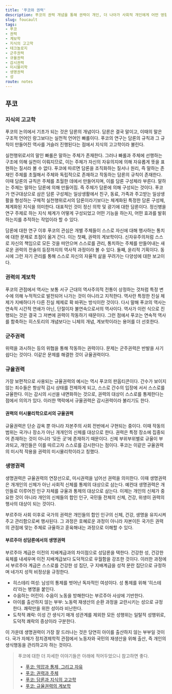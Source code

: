 ```yaml
---
title: '푸코와 권력'
description: 푸코의 권력 개념을 통해 권력이 개인, 더 나아가 사회적 개인에게 어떤 영향을 끼치는지 알아보자.
slug: foucault
tags:
- 푸코
- 권력
- 계보학
- 지식의 고고학
- 테크놀로지
- 군주권력
- 규율권력
- 감시권력
- 미시물리학
- 생명권력
- 성
route: notes
---
```


## 푸코
### 지식의 고고학
푸코의 논의에서 기초가 되는 것은 담론의 개념이다. 담론은 결국 말이고, 이때의 말은 구조적 언어인 랑그보다는 실천적 언어인 빠롤이다. 푸코의 연구는 담론의 규칙과 그 규칙이 만들어진 역사를 거슬러 진행된다는 점에서 지식의 고고학이라 불린다.


실천행위로서의 말인 빠롤은 말하는 주체가 존재한다. 그러나 빠롤과 주체에 선행하는 구조에 의해 실천이 이뤄지므로, 이는 주체가 자신의 자유의지에 의해 자유롭게 뜻을 표현하는 질서라 볼 수 없다. 푸코에 따르면 담론을 조직화하는 질서나 원리, 즉 말하는 존재인 주체를 초월해서 주체와 독립적으로 존재하고 작동하는 담론의 규칙이 존재한다. 이때 담론의 규칙은 주체를 초월한 데에서 만들어지며, 이를 담론 구성체라 부른다. 말하는 주체는 말하는 담론에 의해 만들어짐. 즉 주체가 담론에 의해 구성되는 것이다. 푸코가 연구대상으로 삼은 담론 구성체는 일상생활에서 친구, 동료, 가족과 주고받는 일상생활을 형성하는 구체적 실천행위로서의 담론이라기보다는 체계화된 특정한 담론 구성체, 체계화된 지식을 의미한다. 대표적인 것이 정신 의학 및 광기에 대한 담론이다. 정신병을 연구 주제로 하는 지식 체계가 어떻게 구성되었고 어떤 기능을 하는지, 어떤 효과를 발휘하는지를 추적하는 작업이라 할 수 있다.


담론에 대한 연구 이후 푸코의 관심은 개별 주체들이 스스로 자신에 대해 행사하는 통치에 대한 문제로 초점이 옮겨 간다. 이는 첫째, 권력의 계보학이다. 신자유주의처럼 스스로 자신의 책임으로 모든 것을 떠안으며 스스로를 관리, 통치하는 주체를 만들어내는 새로운 권력의 전술의 등장까지의 역사적 과정이라 볼 수 있다. 둘째, 윤리적 기획이다. 동시에 그런 자기 관리를 통해 스스로 자신의 자율적 삶을 꾸려가는 다양성에 대한 보고이다.
### 권력의 계보학
푸코의 관점에서 역사는 보통 서구 근대의 역사주의적 전통이 상정하는 것처럼 특정 변수에 의해 누적적으로 발전되어 나가는 것이 아니라고 지적한다. 역사란 특정한 진실 체제가 지배하다가 다른 진실 체제로 확 바뀌는 방식이란 것이다. 다시 말해 푸코의 역사는 연속적 시간적 연쇄가 아닌, 단절이자 불연속으로서의 역사이다. 역사가 이런 식으로 진행되는 것은 결국 그 저변에 권력이 작동하기 때문이다. 그런 점에서 푸코는 연속적 역사를 함축하는 히스토리의 개념보다는 니체의 개념, 계보학이라는 용어를 더 선호한다.
### 군주권력
위력을 과시하는 등의 위협을 통해 작동하는 권력이다. 문제는 군주권력은 반발을 사기 쉽다는 것이다. 이같은 문제를 해결한 것이 규율권력이다.
### 규율권력
가장 보편적으로 사용되는 규율권력의 예시는 역시 푸코의 판옵티콘이다. 간수가 보이지 않는 죄수들은 항상적 감시 상태를 전제하게 되고, 스스로 간수의 입장에 서서 스스로를 규율한다. 이는 감시의 시선을 내면화하는 것으로, 권력의 대상이 스스로를 통제한다는 점에서 의의가 있다. 이러한 맥락에서 규율권력은 감시권력이라 불리기도 한다.
#### 권력의 미시물리학으로서의 규율권력
규율권력은 단순 감옥 뿐 아니라 자본주의 사회 전반에서 구현되는 중이다. 이때 작동의 범위는 국가나 장소가 아닌 개개인의 신체를 대상으로 한다. 권력은 특정 장소에 집중되어 존재하는 것이 아니라 ‘모든 곳’에 존재하기 때문이다. 신체 부위부위별로 규율이 부과되고, 개인들은 이를 따르고자 스스로를 감시한다는 점이다. 푸코는 이같은 규율권력의 미시적 작용을 권력의 미시물리학이라고 칭했다.
### 생명권력
생명권력은 규율권력의 연장선으로, 미시권력을 넘어선 권력을 의미한다. 이때 생명권력은 개개인의 신체가 아닌 사회적 신체를 통제의 대상으로 삼는다. 예컨대 생명권력은 개인들로 이루어진 인구 자체를 규율과 통제의 대상으로 삼는다. 이제는 개인의 신체가 중요한 것이 아니라 개인의 신체들의 합인 인구, 국민들 전체의 신체, 건강, 위생이 권력의 행사의 대상이 되는 것이다.


부르주아 사회 이후로 국가의 권력은 개인들의 합인 인구의 신체, 건강, 생명을 유지시켜주고 관리함으로써 행사된다. 그 과정은 호혜로운 과정이 아니라 자본이든 국가든 권력의 관점에 맞는 주체로 규율하고 훈육해내는 과정으로 이해할 수 있다.
#### 부르주아 성담론에서의 생명권력
부르주아 계급은 이전의 지배계급과의 차이점으로 성담론을 택한다. 건강한 성, 건강한 육체를 내세우며 이전 지배계급보다 도덕적으로 우월함을 강조한 것이다. 이러한 과정에서 부르주아 계급은 스스로를 건강한 성 집단, 구 지배계급을 성적 문란 집단으로 규정하며 네가지 성적 비정상을 규정한다.


- 히스테리 여성: 남성의 통제를 벗어난 독자적인 여성이다. 성 통제를 위해 ‘히스테리’라는 병명을 붙인다.
- 수음하는 어린이: 수음이 노동을 방해한다는 부르주아 사상에 기반한다.
- 아이를 출산하지 않는 부부: 노동력 재생산의 순환 과정을 교란시키는 성으로 규정한다. 쾌락만을 위한 성이라 비난한다.
- 도착적 쾌락: 이성 간 생식기 매개 성관계를 제외한 모든 성행위는 일탈적 성행위로, 도덕적 쾌락의 증상이라 구분한다.


이 가운데 생명권력이 가장 잘 드러나는 것은 당연히 아이를 출산하지 않는 부부일 것이다. 국가 자체가 정치경제학적 관점에서 노동자와 국민의 재생산을 위해 출산, 즉 개인의 생식행동을 관리하고자 하는 것이다.

> 푸코에 대한 더 자세한 이야기들은 아래에 적어두었으니 참고하면 좋다.
> - [푸코: 억압과 통제, 그리고 자유](https://university.penielcho.com/articles/michel-foucault-1/)
> - [푸코: 권력과 주체](https://university.penielcho.com/articles/michel-foucault-2/)
> - [푸코: 담론과 지식의 고고학](https://university.penielcho.com/articles/michel-foucault-3/)
> - [푸코: 규율권력의 계보학](https://university.penielcho.com/articles/michel-foucault-4/)